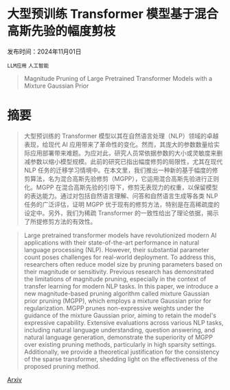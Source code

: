# 大型预训练 Transformer 模型基于混合高斯先验的幅度剪枝

发布时间：2024年11月01日

`LLM应用` `人工智能`

> Magnitude Pruning of Large Pretrained Transformer Models with a Mixture Gaussian Prior

# 摘要

> 大型预训练的 Transformer 模型以其在自然语言处理（NLP）领域的卓越表现，给现代 AI 应用带来了革命性的变化。然而，其庞大的参数数量给实际应用部署带来难题。为应对此，研究人员常依据参数的大小或灵敏度来删减参数以缩小模型规模。此前的研究已指出幅度修剪的局限性，尤其在现代 NLP 任务的迁移学习情境中。在本文里，我们推出一种新的基于幅度的修剪算法，名为混合高斯先验修剪（MGPP），它运用混合高斯先验进行正则化。MGPP 在混合高斯先验的引导下，修剪无表现力的权重，以保留模型的表达能力。通过对包括自然语言理解、问答和自然语言生成等各类 NLP 任务的广泛评估，证明 MGPP 优于现有的修剪方法，特别是在高稀疏度的设定中。另外，我们为稀疏 Transformer 的一致性给出了理论依据，揭示了所提修剪方法的有效性。

> Large pretrained transformer models have revolutionized modern AI applications with their state-of-the-art performance in natural language processing (NLP). However, their substantial parameter count poses challenges for real-world deployment. To address this, researchers often reduce model size by pruning parameters based on their magnitude or sensitivity. Previous research has demonstrated the limitations of magnitude pruning, especially in the context of transfer learning for modern NLP tasks. In this paper, we introduce a new magnitude-based pruning algorithm called mixture Gaussian prior pruning (MGPP), which employs a mixture Gaussian prior for regularization. MGPP prunes non-expressive weights under the guidance of the mixture Gaussian prior, aiming to retain the model's expressive capability. Extensive evaluations across various NLP tasks, including natural language understanding, question answering, and natural language generation, demonstrate the superiority of MGPP over existing pruning methods, particularly in high sparsity settings. Additionally, we provide a theoretical justification for the consistency of the sparse transformer, shedding light on the effectiveness of the proposed pruning method.

[Arxiv](https://arxiv.org/abs/2411.00969)